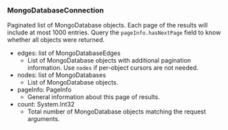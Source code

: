 ### MongoDatabaseConnection
Paginated list of MongoDatabase objects. Each page of the results will include at most 1000 entries. Query the `pageInfo.hasNextPage` field to know whether all objects were returned.

- edges: list of MongoDatabaseEdges
  - List of MongoDatabase objects with additional pagination information. Use `nodes` if per-object cursors are not needed.
- nodes: list of MongoDatabases
  - List of MongoDatabase objects.
- pageInfo: PageInfo
  - General information about this page of results.
- count: System.Int32
  - Total number of MongoDatabase objects matching the request arguments.
